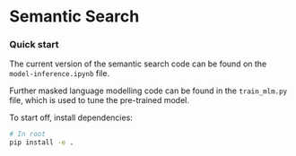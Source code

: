# Semantic Search

### Quick start

The current version of the semantic search code can be found on the ```model-inference.ipynb``` file. 

Further masked language modelling code can be found in the ```train_mlm.py``` file, which is used to tune the pre-trained model. 

To start off, install dependencies:
```bash
# In root
pip install -e .
```